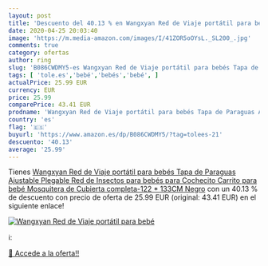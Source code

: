 ```yaml
---
layout: post
title: 'Descuento del 40.13 % en Wangxyan Red de Viaje portátil para bebé'
date: 2020-04-25 20:03:40
image: 'https://m.media-amazon.com/images/I/41ZOR5oOYsL._SL200_.jpg'
comments: true
category: ofertas
author: ring
slug: 'B086CWDMY5-es Wangxyan Red de Viaje portátil para bebés Tapa de Paraguas...'
tags: [ 'tole.es','bebé','bebés','bebé', ]
actualPrice: 25.99 EUR
currency: EUR
price: 25.99
comparePrice: 43.41 EUR
prodname: 'Wangxyan Red de Viaje portátil para bebés Tapa de Paraguas Ajustable Plegable Red de Insectos para bebés para Cochecito Carrito para bebé Mosquitera de Cubierta completa-122 * 133CM Negro'
country: 'es'
flag: '🇪🇸'
buyurl: 'https://www.amazon.es/dp/B086CWDMY5/?tag=tolees-21'
descuento: '40.13'
average: '25.99'
---
```


Tienes [Wangxyan Red de Viaje portátil para bebés Tapa de Paraguas Ajustable Plegable Red de Insectos para bebés para Cochecito Carrito para bebé Mosquitera de Cubierta completa-122 * 133CM Negro](https://www.amazon.es/dp/B086CWDMY5/?tag=tolees-21) con un 40.13 % de descuento con precio de oferta de 25.99 EUR (original: 43.41 EUR) en el siguiente enlace!

[![Wangxyan Red de Viaje portátil para bebé](https://m.media-amazon.com/images/I/41ZOR5oOYsL._SL200_.jpg)](https://www.amazon.es/dp/B086CWDMY5/?tag=tolees-21)

ℹ️:


[🛒 Accede a la oferta!!](https://www.amazon.es/dp/B086CWDMY5/?tag=tolees-21)
